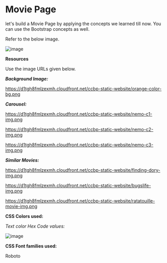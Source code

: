 # Movie Page

let's build a Movie Page by applying the concepts we learned till now. You can use the Bootstrap concepts as well.

Refer to the below image.

![image](https://user-images.githubusercontent.com/90957976/136031393-4cb4cfd4-1a87-44a8-857e-193e0b89c05f.png)


**Resources**

Use the image URLs given below.

_**Background Image:**_

https://d1tgh8fmlzexmh.cloudfront.net/ccbp-static-website/orange-color-bg.png

**_Carousel:_**

https://d1tgh8fmlzexmh.cloudfront.net/ccbp-static-website/nemo-c1-img.png

https://d1tgh8fmlzexmh.cloudfront.net/ccbp-static-website/nemo-c2-img.png

https://d1tgh8fmlzexmh.cloudfront.net/ccbp-static-website/nemo-c3-img.png

**_Similar Movies:_**

https://d1tgh8fmlzexmh.cloudfront.net/ccbp-static-website/finding-dory-img.png

https://d1tgh8fmlzexmh.cloudfront.net/ccbp-static-website/bugslife-img.png

https://d1tgh8fmlzexmh.cloudfront.net/ccbp-static-website/ratatouille-movie-img.png

**CSS Colors used:**

_Text color Hex Code values:_

![image](https://user-images.githubusercontent.com/90957976/136031640-775b18d3-2e5d-4941-a865-988fea21abc4.png)

**CSS Font families used:**

Roboto
